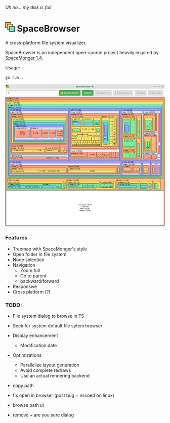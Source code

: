 _Uh no... my disk is full_

# <img src="web/logo.svg " height="30">  SpaceBrowser

A cross-platform file system visualizer.

SpaceBrowser is an independent open-source project heavily inspired by [SpaceMonger 1.4](https://github.com/seanofw/spacemonger1).

Usage:
```
go run .
```


<img src="web/screenshot.jpg ">

### Features
 - Treemap with SpaceMonger's style
 - Open folder in file system
 - Node selection
 - Navigation
    - Zoom full
    - Go to parent
    - backward/forward
 - Responsive
 - Cross platform (?)

### TODO:
 - File system dialog to browse in FS
 - Seek for system default file sytem browser
 - Display enhancement
   - Modification date
 - Optimizations
   - Parallelize layout generation 
   - Avoid complete redraws
   - Use an actual rendering backend
   
- copy path
- fix open in browser (post bug + vscoed on linux)
- browse path ui
- remove + are you sure dialog
